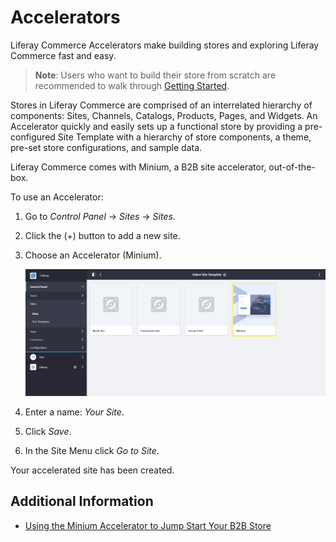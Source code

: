 # Accelerators

Liferay Commerce Accelerators make building stores and exploring Liferay Commerce fast and easy.

> **Note**: Users who want to build their store from scratch are recommended to walk through [Getting Started](../../README.md).

Stores in Liferay Commerce are comprised of an interrelated hierarchy of components: Sites, Channels, Catalogs, Products, Pages, and Widgets. An Accelerator quickly and easily sets up a functional store by providing a pre-configured Site Template with a hierarchy of store components, a theme, pre-set store configurations, and sample data.

Liferay Commerce comes with Minium, a B2B site accelerator, out-of-the-box.

To use an Accelerator:

1. Go to _Control Panel_ → _Sites_ → _Sites_.
1. Click the (+) button to add a new site.
1. Choose an Accelerator (Minium).

    ![Selecting a Site Template](./accelerators/images/01.png)

1. Enter a name: _Your Site_.
1. Click _Save_.
1. In the Site Menu click _Go to Site_.

Your accelerated site has been created.

## Additional Information

* [Using the Minium Accelerator to Jump Start Your B2B Store](../starting-a-store/using-the-minium-accelerator-to-jump-start-your-b2b-store.md)
